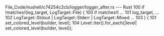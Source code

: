 File_Code/nushell/c74254c2cb/logger/logger_after.rs --- Rust
100     if !matches!(log_target, LogTarget::File) {                                                                                                          100     if matches!(
...                                                                                                                                                          101         log_target,
...                                                                                                                                                          102         LogTarget::Stdout | LogTarget::Stderr | LogTarget::Mixed
...                                                                                                                                                          103     ) {
101         set_colored_level(builder, level);                                                                                                               104         Level::iter().for_each(|level| set_colored_level(builder, level));

